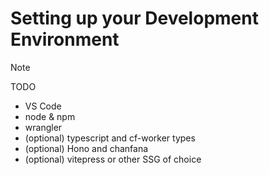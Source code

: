 # Setting up your Development Environment

> [!NOTE]
> TODO

- VS Code
- node & npm
- wrangler
- (optional) typescript and cf-worker types
- (optional) Hono and chanfana
- (optional) vitepress or other SSG of choice
